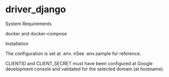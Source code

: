 # driver_django

System Requirements

docker and docker-compose


Installation 

The configuration is set at .env. nSee .env.sample for reference.

CLIENTID and CLIENT_SECRET must have been configured at Google development console and validated for the selected domain (at hostname).

